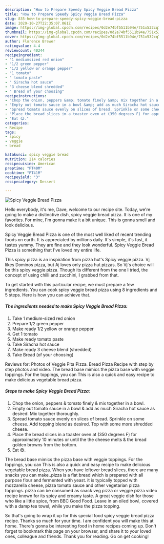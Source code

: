 ```yaml
---
description: "How to Prepare Speedy Spicy Veggie Bread Pizza"
title: "How to Prepare Speedy Spicy Veggie Bread Pizza"
slug: 835-how-to-prepare-speedy-spicy-veggie-bread-pizza
date: 2020-10-27T22:35:07.061Z
image: https://img-global.cpcdn.com/recipes/0d2e74bf5511b94e/751x532cq70/spicy-veggie-bread-pizza-recipe-main-photo.jpg
thumbnail: https://img-global.cpcdn.com/recipes/0d2e74bf5511b94e/751x532cq70/spicy-veggie-bread-pizza-recipe-main-photo.jpg
cover: https://img-global.cpcdn.com/recipes/0d2e74bf5511b94e/751x532cq70/spicy-veggie-bread-pizza-recipe-main-photo.jpg
author: Florence Brewer
ratingvalue: 4.4
reviewcount: 40244
recipeingredient:
- "1 mediumsized red onion"
- "1/2 green pepper"
- "1/2 yellow or orange pepper"
- "1 tomato"
- " tomato paste"
- " Siracha hot sauce"
- "3 cheese blend shredded"
- " Bread of your choosing"
recipeinstructions:
- "Chop the onion, peppers &amp; tomato finely &amp; mix together in a bowl."
- "Empty out tomato sauce in a bowl &amp; add as much Siracha hot sauce as desired. Mix together thoroughly."
- "Spread tomato sauce evenly on slices of bread. Sprinkle on some cheese. Add topping blend as desired. Top with some  more shredded cheese."
- "Place the bread slices in a toaster oven at (350 degrees F) for approximately 10 minutes or until the the cheese melts &amp; the bread golden browns from the bottom."
- "Eat 😋."
categories:
- Recipe
tags:
- spicy
- veggie
- bread

katakunci: spicy veggie bread 
nutrition: 214 calories
recipecuisine: American
preptime: "PT40M"
cooktime: "PT41M"
recipeyield: "3"
recipecategory: Dessert

---
```



![Spicy Veggie Bread Pizza](https://img-global.cpcdn.com/recipes/0d2e74bf5511b94e/751x532cq70/spicy-veggie-bread-pizza-recipe-main-photo.jpg)

Hello everybody, it's me, Dave, welcome to our recipe site. Today, we're going to make a distinctive dish, spicy veggie bread pizza. It is one of my favorites. For mine, I'm gonna make it a bit unique. This is gonna smell and look delicious.

Spicy Veggie Bread Pizza is one of the most well liked of recent trending foods on earth. It is appreciated by millions daily. It's simple, it's fast, it tastes yummy. They are fine and they look wonderful. Spicy Veggie Bread Pizza is something that I've loved my entire life.

This spicy pizza is an inspiration from pizza hut&#39;s Spicy veggie pizza. Vj likes Dominos pizza, but Aj loves only pizza hut pizzas. So Vj&#39;s choice will be this spicy veggie pizza. Though its different from the one I tried, the concept of using chilli and zucchini, I grabbed from that.


To get started with this particular recipe, we must prepare a few ingredients. You can cook spicy veggie bread pizza using 8 ingredients and 5 steps. Here is how you can achieve that.

<!--inarticleads1-->

##### The ingredients needed to make Spicy Veggie Bread Pizza:

1. Take 1 medium-sized red onion
1. Prepare 1/2 green pepper
1. Make ready 1/2 yellow or orange pepper
1. Get 1 tomato
1. Make ready  tomato paste
1. Take  Siracha hot sauce
1. Make ready 3 cheese blend (shredded)
1. Take  Bread (of your choosing)


Reviews for: Photos of Veggie Pita Pizza. Bread Pizza Recipe with step by step photos and video. The bread base mimics the pizza base with veggie toppings. For the toppings, you can This is also a quick and easy recipe to make delicious vegetable bread pizza. 

<!--inarticleads2-->

##### Steps to make Spicy Veggie Bread Pizza:

1. Chop the onion, peppers &amp; tomato finely &amp; mix together in a bowl.
1. Empty out tomato sauce in a bowl &amp; add as much Siracha hot sauce as desired. Mix together thoroughly.
1. Spread tomato sauce evenly on slices of bread. Sprinkle on some cheese. Add topping blend as desired. Top with some  more shredded cheese.
1. Place the bread slices in a toaster oven at (350 degrees F) for approximately 10 minutes or until the the cheese melts &amp; the bread golden browns from the bottom.
1. Eat 😋.


The bread base mimics the pizza base with veggie toppings. For the toppings, you can This is also a quick and easy recipe to make delicious vegetable bread pizza. When you have leftover bread slices, there are many snacks you can make..pizza is a flat bread which is prepared with all purpose flour and fermented with yeast. it is typically topped with mozzarella cheese, pizza tomato sauce and other vegetarian pizza toppings. pizza can be consumed as snack veg pizza or veggie pizza video recipe known for its spicy and creamy taste. A great veggie dish for those who like a little spice, from BBC Good Food. Leave in an oiled bowl, covered with a damp tea towel, while you make the pizza topping. 

So that's going to wrap it up for this special food spicy veggie bread pizza recipe. Thanks so much for your time. I am confident you will make this at home. There's gonna be interesting food in home recipes coming up. Don't forget to bookmark this page on your browser, and share it to your loved ones, colleague and friends. Thank you for reading. Go on get cooking!
